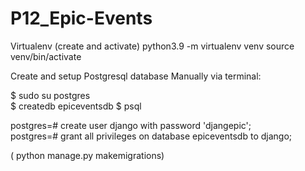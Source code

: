 # P12_Epic-Events




[comment]: <> (à completer, et penser à faire un script epic_install.sh à la guigui pour lancer tout ca en une ligne !)
Virtualenv (create and activate)
python3.9 -m virtualenv venv
source venv/bin/activate


Create and setup Postgresql database Manually via terminal:

$ sudo su postgres       
$ createdb epiceventsdb
$ psql

postgres=# create user django with password 'djangepic';      
postgres=# grant all privileges on database epiceventsdb to django;        


( python manage.py makemigrations)